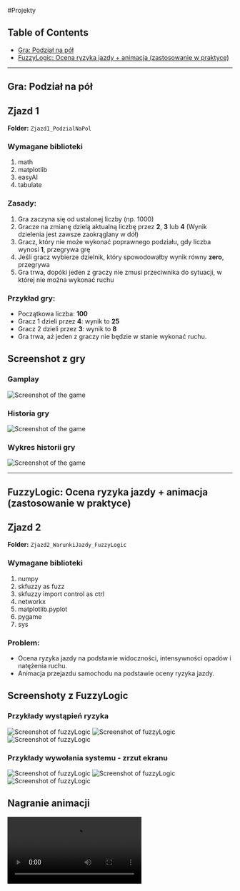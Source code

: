 #Projekty

## Table of Contents
- [Gra: Podział na pół](#gra-podzial-na-pol)
- [FuzzyLogic: Ocena ryzyka jazdy + animacja (zastosowanie w praktyce)](#fuzzylogic-ocena-ryzyka-jazdy--animacja-zastosowanie-w-praktyce)

---

## Gra: Podział na pół
## Zjazd 1

**Folder:** `Zjazd1_PodzialNaPol`

### Wymagane biblioteki
1. math
2. matplotlib
3. easyAI
4. tabulate

### Zasady:
1. Gra zaczyna się od ustalonej liczby (np. 1000)
2. Gracze na zmianę dzielą aktualną liczbę przez **2**, **3** lub **4** (Wynik dzielenia jest zawsze zaokrąglany w dół)
3. Gracz, który nie może wykonać poprawnego podziału, gdy liczba wynosi **1**, przegrywa grę
4. Jeśli gracz wybierze dzielnik, który spowodowałby wynik równy **zero**, przegrywa
5. Gra trwa, dopóki jeden z graczy nie zmusi przeciwnika do sytuacji, w której nie można wykonać ruchu

### Przykład gry:
- Początkowa liczba: **100**
- Gracz 1 dzieli przez **4**: wynik to **25**
- Gracz 2 dzieli przez **3**: wynik to **8**
- Gra trwa, aż jeden z graczy nie będzie w stanie wykonać ruchu.

## Screenshot z gry
### Gamplay
![Screenshot of the game](Zjazd1_PodzialNaPol/Screenshots/Gameplay.png)
### Historia gry
![Screenshot of the game](Zjazd1_PodzialNaPol/Screenshots/HistoryOutput.png)
### Wykres historii gry
![Screenshot of the game](Zjazd1_PodzialNaPol/Screenshots/HistoryGraph.png)

---

## FuzzyLogic: Ocena ryzyka jazdy + animacja (zastosowanie w praktyce)
## Zjazd 2

**Folder:** `Zjazd2_WarunkiJazdy_FuzzyLogic`

### Wymagane biblioteki
1. numpy
2. skfuzzy as fuzz
3. skfuzzy import control as ctrl
4. networkx
5. matplotlib.pyplot
6. pygame
7. sys

### Problem:
- Ocena ryzyka jazdy na podstawie widoczności, intensywności opadów i natężenia ruchu.
- Animacja przejazdu samochodu na podstawie oceny ryzyka jazdy.

## Screenshoty z FuzzyLogic
### Przykłady wystąpień ryzyka
![Screenshot of fuzzyLogic](Zjazd2_WarunkiJazdy_FuzzyLogic/Screenshots/ryzyko1.png)
![Screenshot of fuzzyLogic](Zjazd2_WarunkiJazdy_FuzzyLogic/Screenshots/ryzyko2.png)
![Screenshot of fuzzyLogic](Zjazd2_WarunkiJazdy_FuzzyLogic/Screenshots/ryzyko3.png)
### Przykłady wywołania systemu - zrzut ekranu
![Screenshot of fuzzyLogic](Zjazd2_WarunkiJazdy_FuzzyLogic/Screenshots/przykladowe_wywolanie1.png)
![Screenshot of fuzzyLogic](Zjazd2_WarunkiJazdy_FuzzyLogic/Screenshots/przykladowe_wywolanie2.png)
![Screenshot of fuzzyLogic](Zjazd2_WarunkiJazdy_FuzzyLogic/Screenshots/przykladowe_wywolanie3.png)

## Nagranie animacji
![Video of fuzzyLogic](Zjazd2_WarunkiJazdy_FuzzyLogic/Video/animacja_ryzyka_trzy_warianty.mp4)